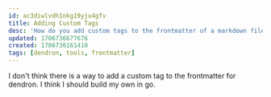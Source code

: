 ```yaml
---
id: ac3diwlvdh1nkg19yju4gfv
title: Adding Custom Tags
desc: 'How do you add custom tags to the frontmatter of a markdown file that dendron creates'
updated: 1706736677676
created: 1706736161410
tags: [dendron, tools, frontmatter]
---
```


I don't think there is a way to add a custom tag to the frontmatter for dendron. I think I should build my own in go.